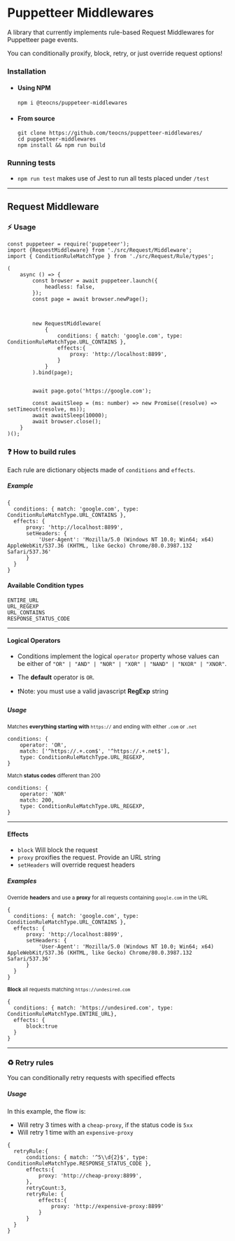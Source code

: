 # Puppetteer Middlewares
A library that currently implements rule-based Request Middlewares for Puppetteer page events.

You can conditionally proxify, block, retry, or just override request options!

### Installation 

- #### Using NPM
  ```npm i @teocns/puppeteer-middlewares```
- #### From source
  ```
  git clone https://github.com/teocns/puppetteer-middlewares/
  cd puppetteer-middlewares
  npm install && npm run build
  ```
### Running tests

  - `npm run test` makes use of Jest to run all tests placed under `/test`

---
## Request Middleware


### ⚡ Usage

```
const puppeteer = require('puppeteer');
import {RequestMiddleware} from './src/Request/Middleware';
import { ConditionRuleMatchType } from './src/Request/Rule/types';

(
    async () => {
        const browser = await puppeteer.launch({
            headless: false,
        });
        const page = await browser.newPage();

        
    
        new RequestMiddleware(
            {
                conditions: { match: 'google.com', type: ConditionRuleMatchType.URL_CONTAINS },
                effects:{
                    proxy: 'http://localhost:8899',
                }
            }
        ).bind(page);


        await page.goto('https://google.com');

        const awaitSleep = (ms: number) => new Promise((resolve) => setTimeout(resolve, ms));
        await awaitSleep(10000);
        await browser.close();
    }
)();

```


### ❓ How to build rules

Each rule are dictionary objects made of `conditions` and `effects`. 

##### Example
```
{
  conditions: { match: 'google.com', type: ConditionRuleMatchType.URL_CONTAINS },
  effects: {
      proxy: 'http://localhost:8899',
      setHeaders: {
          'User-Agent': 'Mozilla/5.0 (Windows NT 10.0; Win64; x64) AppleWebKit/537.36 (KHTML, like Gecko) Chrome/80.0.3987.132 Safari/537.36'
      }
  }
}
```
#### Available Condition types

```
ENTIRE_URL
URL_REGEXP
URL_CONTAINS
RESPONSE_STATUS_CODE
```
----
####  Logical Operators
- Conditions implement the logical `operator` property whose values can be either of `"OR" | "AND" | "NOR" | "XOR" | "NAND" | "NXOR" | "XNOR"`.

- The **default** operator is `OR`.

- ❗Note: you must use a valid javascript **RegExp** string

##### Usage


  <sub>Matches **everything starting with** `https://` and ending with either `.com` or `.net`</sub>  
  ```
  conditions: {
      operator: 'OR',
      match: ['^https://.+.com$', '^https://.+.net$'],
      type: ConditionRuleMatchType.URL_REGEXP,
  }
  ```

  
  <sub>Match **status codes** different than 200 </sub>

  ```
  conditions: {
      operator: 'NOR'
      match: 200,
      type: ConditionRuleMatchType.URL_REGEXP,
  }
  ```
---

#### Effects


- `block` Will block the request
- `proxy` proxifies the request. Provide an URL string
- `setHeaders` will override request headers

##### Examples

<sub>Override **headers** and use a **proxy** for all requests containing `google.com` in the URL</sub>
```
{
  conditions: { match: 'google.com', type: ConditionRuleMatchType.URL_CONTAINS },
  effects: {
      proxy: 'http://localhost:8899',
      setHeaders: {
          'User-Agent': 'Mozilla/5.0 (Windows NT 10.0; Win64; x64) AppleWebKit/537.36 (KHTML, like Gecko) Chrome/80.0.3987.132 Safari/537.36'
      }
  }
}
```
<sub>**Block** all requests matching `https://undesired.com`</sub>
```
{
  conditions: { match: 'https://undesired.com', type: ConditionRuleMatchType.ENTIRE_URL},
  effects: {
      block:true
  }
}
```
---
### ♻️ Retry rules

You can conditionally retry requests with specified effects

##### Usage

In this example, the flow is:
- Will retry 3 times with a `cheap-proxy`, if the status code is `5xx`
- Will retry 1 time with an `expensive-proxy`
```
{ 
  retryRule:{
      conditions: { match: '^5\\d{2}$', type: ConditionRuleMatchType.RESPONSE_STATUS_CODE },
      effects:{
          proxy: 'http://cheap-proxy:8899',
      }, 
      retryCount:3,
      retryRule: {
          effects:{
              proxy: 'http://expensive-proxy:8899'
          }
      }
  }
}
```

